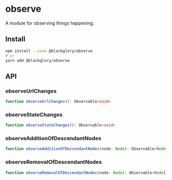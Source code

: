 # observe
A module for observing things happening.

## Install
```sh
npm install --save @blackglory/observe
# or
yarn add @blackglory/observe
```

## API
### observeUrlChanges
```ts
function observeUrlChanges(): Observable<void>
```

### observeStateChanges
```ts
function observeStateChanges(): Observable<void>
```

### observeAdditionOfDescendantNodes
```ts
function observeAdditionOfDescendantNodes(node: Node): Observable<Node[]>
```

### observeRemovalOfDescendantNodes
```ts
function observeRemovalOfDescendantNodes(node: Node): Observable<Node[]>
```
